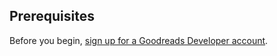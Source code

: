## Prerequisites

Before you begin, [sign up for a Goodreads Developer account](https://www.goodreads.com/api).
